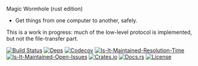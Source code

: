 Magic Wormhole (rust edition)

* Get things from one computer to another, safely.

This is a work in progress: much of the low-level protocol is implemented,
but not the file-transfer part.


[![Build Status][build-status-image]][build-status-url]
[![Deps][deps-status-image]][deps-status-url]
[![Codecov][codecov-image]][codecov-url]
[![Is-It-Maintained-Resolution-Time][iim-resolution-image]][iim-resolution-url]
[![Is-It-Maintained-Open-Issues][iim-open-image]][iim-open-url]
[![Crates.io][crates-io-image]][crates-io-url]
[![Docs.rs][docs-image]][docs-url]
[![License][license-image]][license-url]

[build-status-image]: https://travis-ci.org/warner/magic-wormhole.rs.svg?branch=master
[build-status-url]: https://travis-ci.org/warner/magic-wormhole.rs
[deps-status-image]: https://deps.rs/repo/github/warner/magic-wormhole.rs/status.svg
[deps-status-url]: https://deps.rs/repo/github/warner/magic-wormhole.rs
[codecov-image]: https://codecov.io/gh/warner/magic-wormhole.rs/branch/master/graph/badge.svg
[codecov-url]: https://codecov.io/gh/warner/magic-wormhole.rs
[crates-io-image]: https://img.shields.io/crates/v/magic-wormhole.svg
[crates-io-url]: https://crates.io/crates/magic-wormhole
[docs-image]: https://docs.rs/magic-wormhole/badge.svg
[docs-url]: https://docs.rs/magic-wormhole
[license-image]: https://img.shields.io/crates/l/magic-wormhole.svg
[license-url]: LICENSE
[iim-resolution-image]: http://isitmaintained.com/badge/resolution/warner/magic-wormhole.rs.svg
[iim-resolution-url]: http://isitmaintained.com/project/warner/magic-wormhole.rs
[iim-open-image]: http://isitmaintained.com/badge/open/warner/magic-wormhole.rs.svg
[iim-open-url]: http://isitmaintained.com/project/warner/magic-wormhole.rs
